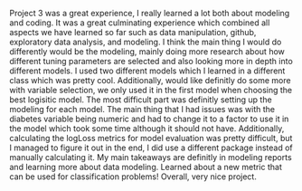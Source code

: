 Project 3 was a great experience, I really learned a lot both about modeling and coding. It was a great culminating experience 
which combined all aspects we have learned so far such as data manipulation, github, exploratory data analysis, and modeling. I 
think the main thing I would do differently would be the modeling, mainly doing more research about how different tuning parameters
are selected and also looking more in depth into different models. I used two different models which I learned in a different class
which was pretty cool. Additionally, would like definitly do some more with variable selection, we only used it in the first model 
when choosing the best logisitic model. The most difficult part was definitly setting up the modeling for each model. The main thing
that I had issues was with the diabetes variable being numeric and had to change it to a factor to use it in the model which took some
time although it should not have. Additionally, calculating the logLoss metrics for model evaluation was pretty difficult, but I managed
to figure it out in the end, I did use a different package instead of manually calculating it. My main takeaways are definitly in modeling
reports and learning more about data modeling. Learned about a new metric that can be used for classification problems! Overall, very nice
project.
